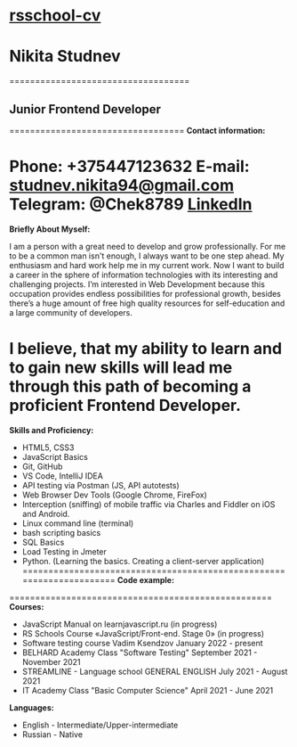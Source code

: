 [rsschool-cv]()
===================================
# Nikita Studnev
===================================
## Junior Frontend Developer
==================================
**Contact information:**


**Phone:** +375447123632
**E-mail:** studnev.nikita94@gmail.com
**Telegram:** @Chek8789
[LinkedIn](https://www.linkedin.com/in/nikita-s-515293226/)
========================================
**Briefly About Myself:**

I am a person with a great need to
develop and grow professionally. For me
to be a common man isn't enough, I
always want to be one step ahead. My
enthusiasm and hard work help me in my
current work. Now I want to build a career
in the sphere of information technologies
with its interesting and challenging
projects.
I’m interested in Web Development because this occupation provides endless possibilities for professional growth,
besides there’s a huge amount of free high quality resources for self-education and a large community of developers.

I believe, that my ability to learn and to gain new skills will lead me through this path of becoming a proficient Frontend Developer.
================================================================
**Skills and Proficiency:**

* HTML5, CSS3
* JavaScript Basics
* Git, GitHub
* VS Code, IntelliJ IDEA
* API testing via Postman (JS, API autotests)
* Web Browser Dev Tools (Google Chrome, FireFox)
* Interception (sniffing) of mobile traffic via Charles and
Fiddler on iOS and Android.
* Linux command line (terminal)
* bash scripting basics
* SQL Basics
* Load Testing in Jmeter
* Python. (Learning the basics. Creating a client-server
application)
=====================================================================
**Code example:**

===================================================
**Courses:**

* JavaScript Manual on learnjavascript.ru (in progress)
* RS Schools Course «JavaScript/Front-end. Stage 0» (in progress)
* Software testing course
Vadim Ksendzov
January 2022 - present
* BELHARD Academy
Class "Software Testing"
September 2021 - November 2021
* STREAMLINE - Language school
GENERAL ENGLISH
July 2021 - August 2021
* IT Academy
Class "Basic Computer Science"
April 2021 - June 2021

**Languages:**

* English - Intermediate/Upper-intermediate
* Russian - Native